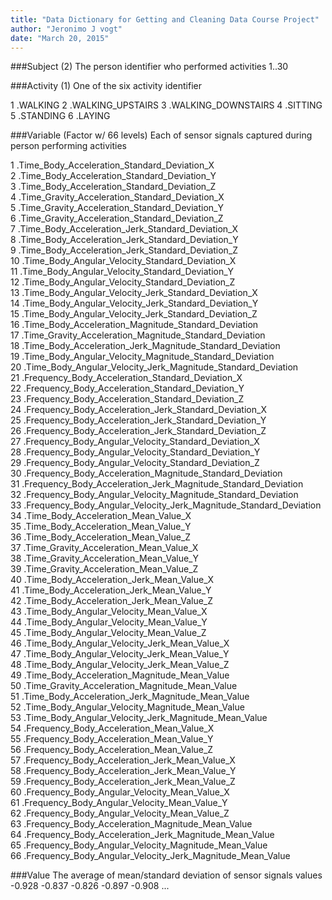 ```yaml
---
title: "Data Dictionary for Getting and Cleaning Data Course Project"
author: "Jeronimo J vogt"
date: "March 20, 2015"
---
```


###Subject (2)
The person identifier who performed activities
1..30

###Activity (1)
One of the six activity identifier

1 .WALKING
2 .WALKING_UPSTAIRS
3 .WALKING_DOWNSTAIRS
4 .SITTING
5 .STANDING
6 .LAYING

###Variable (Factor w/ 66 levels)
Each of sensor signals captured during person performing activities

 1 .Time_Body_Acceleration_Standard_Deviation_X                      
 2 .Time_Body_Acceleration_Standard_Deviation_Y                      
 3 .Time_Body_Acceleration_Standard_Deviation_Z                      
 4 .Time_Gravity_Acceleration_Standard_Deviation_X                   
 5 .Time_Gravity_Acceleration_Standard_Deviation_Y                   
 6 .Time_Gravity_Acceleration_Standard_Deviation_Z                   
 7 .Time_Body_Acceleration_Jerk_Standard_Deviation_X                 
 8 .Time_Body_Acceleration_Jerk_Standard_Deviation_Y                 
 9 .Time_Body_Acceleration_Jerk_Standard_Deviation_Z                 
10 .Time_Body_Angular_Velocity_Standard_Deviation_X                  
11 .Time_Body_Angular_Velocity_Standard_Deviation_Y                  
12 .Time_Body_Angular_Velocity_Standard_Deviation_Z                  
13 .Time_Body_Angular_Velocity_Jerk_Standard_Deviation_X             
14 .Time_Body_Angular_Velocity_Jerk_Standard_Deviation_Y             
15 .Time_Body_Angular_Velocity_Jerk_Standard_Deviation_Z             
16 .Time_Body_Acceleration_Magnitude_Standard_Deviation              
17 .Time_Gravity_Acceleration_Magnitude_Standard_Deviation           
18 .Time_Body_Acceleration_Jerk_Magnitude_Standard_Deviation         
19 .Time_Body_Angular_Velocity_Magnitude_Standard_Deviation          
20 .Time_Body_Angular_Velocity_Jerk_Magnitude_Standard_Deviation     
21 .Frequency_Body_Acceleration_Standard_Deviation_X                 
22 .Frequency_Body_Acceleration_Standard_Deviation_Y                 
23 .Frequency_Body_Acceleration_Standard_Deviation_Z                 
24 .Frequency_Body_Acceleration_Jerk_Standard_Deviation_X            
25 .Frequency_Body_Acceleration_Jerk_Standard_Deviation_Y            
26 .Frequency_Body_Acceleration_Jerk_Standard_Deviation_Z            
27 .Frequency_Body_Angular_Velocity_Standard_Deviation_X             
28 .Frequency_Body_Angular_Velocity_Standard_Deviation_Y             
29 .Frequency_Body_Angular_Velocity_Standard_Deviation_Z             
30 .Frequency_Body_Acceleration_Magnitude_Standard_Deviation         
31 .Frequency_Body_Acceleration_Jerk_Magnitude_Standard_Deviation    
32 .Frequency_Body_Angular_Velocity_Magnitude_Standard_Deviation     
33 .Frequency_Body_Angular_Velocity_Jerk_Magnitude_Standard_Deviation
34 .Time_Body_Acceleration_Mean_Value_X                              
35 .Time_Body_Acceleration_Mean_Value_Y                              
36 .Time_Body_Acceleration_Mean_Value_Z                              
37 .Time_Gravity_Acceleration_Mean_Value_X                           
38 .Time_Gravity_Acceleration_Mean_Value_Y                           
39 .Time_Gravity_Acceleration_Mean_Value_Z                           
40 .Time_Body_Acceleration_Jerk_Mean_Value_X                         
41 .Time_Body_Acceleration_Jerk_Mean_Value_Y                         
42 .Time_Body_Acceleration_Jerk_Mean_Value_Z                         
43 .Time_Body_Angular_Velocity_Mean_Value_X                          
44 .Time_Body_Angular_Velocity_Mean_Value_Y                          
45 .Time_Body_Angular_Velocity_Mean_Value_Z                          
46 .Time_Body_Angular_Velocity_Jerk_Mean_Value_X                     
47 .Time_Body_Angular_Velocity_Jerk_Mean_Value_Y                     
48 .Time_Body_Angular_Velocity_Jerk_Mean_Value_Z                     
49 .Time_Body_Acceleration_Magnitude_Mean_Value                      
50 .Time_Gravity_Acceleration_Magnitude_Mean_Value                   
51 .Time_Body_Acceleration_Jerk_Magnitude_Mean_Value                 
52 .Time_Body_Angular_Velocity_Magnitude_Mean_Value                  
53 .Time_Body_Angular_Velocity_Jerk_Magnitude_Mean_Value             
54 .Frequency_Body_Acceleration_Mean_Value_X                         
55 .Frequency_Body_Acceleration_Mean_Value_Y                         
56 .Frequency_Body_Acceleration_Mean_Value_Z                         
57 .Frequency_Body_Acceleration_Jerk_Mean_Value_X                    
58 .Frequency_Body_Acceleration_Jerk_Mean_Value_Y                    
59 .Frequency_Body_Acceleration_Jerk_Mean_Value_Z                    
60 .Frequency_Body_Angular_Velocity_Mean_Value_X                     
61 .Frequency_Body_Angular_Velocity_Mean_Value_Y                     
62 .Frequency_Body_Angular_Velocity_Mean_Value_Z                     
63 .Frequency_Body_Acceleration_Magnitude_Mean_Value                 
64 .Frequency_Body_Acceleration_Jerk_Magnitude_Mean_Value            
65 .Frequency_Body_Angular_Velocity_Magnitude_Mean_Value             
66 .Frequency_Body_Angular_Velocity_Jerk_Magnitude_Mean_Value

###Value
The average of mean/standard deviation of sensor signals values
-0.928 -0.837 -0.826 -0.897 -0.908 ...
